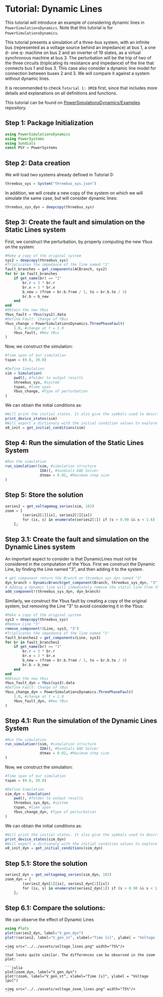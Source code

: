 # Tutorial: Dynamic Lines

This tutorial will introduce an example of considering dynamic lines in `PowerSimulationsDynamics`.
Note that this tutorial is for `PowerSimulationsDynamics`.

This tutorial presents a simulation of a three-bus system, with an infinite bus (represented as a voltage source behind an impedance) at bus 1, a one d- one q- machine on bus 2 and an inverter of 19 states, as a virtual synchronous machine at bus 3. The perturbation will be the trip of two of the three circuits (triplicating its resistance and impedance) of the line that connects bus 1 and bus 3. This case also consider a dynamic line model for connection between buses 2 and 3. We will compare it against a system without dynamic lines.

It is recommended to check `Tutorial 1: OMIB` first, since that includes more details and explanations on all definitions and functions.

This tutorial can be found on [PowerSimulationsDynamics/Examples](https://github.com/NREL-SIIP/SIIP-Examples) repository.

## Step 1: Package Initialization

```julia
using PowerSimulationsDynamics
using PowerSystems
using Sundials
const PSY = PowerSystems
```

## Step 2: Data creation

We will load two systems already defined in Tutorial 0:

```julia
threebus_sys = System("threebus_sys.json")
```

In addition, we will create a new copy of the system on which we will simulate the same case, but will consider dynamic lines:
```julia
threebus_sys_dyn = deepcopy(threebus_sys)
```

## Step 3: Create the fault and simulation on the Static Lines system

First, we construct the perturbation, by properly computing the new Ybus on the system:

```julia
#Make a copy of the original system
sys2 = deepcopy(threebus_sys)
#Triplicates the impedance of the line named "1"
fault_branches = get_components(ACBranch, sys2)
for br in fault_branches
    if get_name(br) == "1"
        br.r = 3 * br.r
        br.x = 3 * br.x
        b_new = (from = br.b.from / 3, to = br.b.to / 3)
        br.b = b_new
    end
end
#Obtain the new Ybus
Ybus_fault = Ybus(sys2).data
#Define Fault: Change of YBus
Ybus_change = PowerSimulationsDynamics.ThreePhaseFault(
    1.0, #change at t = 1.0
    Ybus_fault, #New YBus
)
```

Now, we construct the simulation:

```julia
#Time span of our simulation
tspan = (0.0, 30.0)

#Define Simulation
sim = Simulation(
    pwd(), #folder to output results
    threebus_sys, #system
    tspan, #time span
    Ybus_change, #Type of perturbation
)
```

We can obtain the initial conditions as:
```julia
#Will print the initial states. It also give the symbols used to describe those states.
print_device_states(sim)
#Will export a dictionary with the initial condition values to explore
x0_init = get_initial_conditions(sim)
```


## Step 4: Run the simulation of the Static Lines System

```julia
#Run the simulation
run_simulation!(sim, #simulation structure
                IDA(), #Sundials DAE Solver
                dtmax = 0.02, #Maximum step size
)
```

## Step 5: Store the solution

```julia
series2 = get_voltagemag_series(sim, 102)
zoom = [
        (series2[1][ix], series2[2][ix])
        for (ix, s) in enumerate(series2[1]) if (s > 0.90 && s < 1.6)
    ];
```


## Step 3.1: Create the fault and simulation on the Dynamic Lines system

An important aspect to consider is that DynamicLines must not be considered in the computation of the Ybus.
First we construct the Dynamic Line, by finding the Line named "3", and then adding it to the system.

```julia
# get component return the Branch on threebus_sys_dyn named "3"
dyn_branch = DynamicBranch(get_component(Branch, threebus_sys_dyn, "3"))
# Adding a dynamic line will inmediately remove the static line from the system.
add_component!(threebus_sys_dyn, dyn_branch)
```

Similarly, we construct the Ybus fault by creating a copy of the original system, but removing the Line "3" to avoid considering it in the Ybus:
```julia
#Make a copy of the original system
sys3 = deepcopy(threebus_sys)
#Remove Line "3"
remove_component!(Line, sys3, "3")
#Triplicates the impedance of the line named "1"
fault_branches2 = get_components(Line, sys3)
for br in fault_branches2
    if get_name(br) == "1"
        br.r = 3 * br.r
        br.x = 3 * br.x
        b_new = (from = br.b.from / 3, to = br.b.to / 3)
        br.b = b_new
    end
end
#Obtain the new Ybus
Ybus_fault_dyn = Ybus(sys3).data
#Define Fault: Change of YBus
Ybus_change_dyn = PowerSimulationsDynamics.ThreePhaseFault(
    1.0, #change at t = 1.0
    Ybus_fault_dyn, #New YBus
)
```

## Step 4.1: Run the simulation of the Dynamic Lines System

```julia
#Run the simulation
run_simulation!(sim, #simulation structure
                IDA(), #Sundials DAE Solver
                dtmax = 0.02, #Maximum step size
)
```

Now, we construct the simulation:

```julia
#Time span of our simulation
tspan = (0.0, 30.0)

#Define Simulation
sim_dyn = Simulation(
    pwd(), #folder to output results
    threebus_sys_dyn, #system
    tspan, #time span
    Ybus_change_dyn, #Type of perturbation
)
```

We can obtain the initial conditions as:
```julia
#Will print the initial states. It also give the symbols used to describe those states.
print_device_states(sim_dyn)
#Will export a dictionary with the initial condition values to explore
x0_init_dyn = get_initial_conditions(sim_dyn)
```

## Step 5.1: Store the solution

```julia
series2_dyn = get_voltagemag_series(sim_dyn, 102)
zoom_dyn = [
        (series2_dyn[1][ix], series2_dyn[2][ix])
        for (ix, s) in enumerate(series2_dyn[1]) if (s > 0.90 && s < 1.6)
    ];
```

## Step 6.1: Compare the solutions:

We can observe the effect of Dynamic Lines

```julia
using Plots
plot(series2_dyn, label="V_gen_dyn")
plot!(series2, label="V_gen_st", xlabel="Time [s]", ylabel = "Voltage [pu]")
```

```@raw html
<img src="../../assets/voltage_lines.png" width="75%"/>
``` ⠀
that looks quite similar. The differences can be observed in the zoom plot:

```julia
plot(zoom_dyn, label="V_gen_dyn")
plot!(zoom, label="V_gen_st", xlabel="Time [s]", ylabel = "Voltage [pu]")
```

```@raw html
<img src="../../assets/voltage_zoom_lines.png" width="75%"/>
``` ⠀
